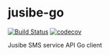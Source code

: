 # jusibe-go

[![Build Status](https://travis-ci.org/azeezolaniran2016/jusibe-go.svg?branch=master)](https://travis-ci.org/azeezolaniran2016/jusibe-go)
[![codecov](https://codecov.io/gh/azeezolaniran2016/jusibe-go/branch/master/graph/badge.svg)](https://codecov.io/gh/azeezolaniran2016/jusibe-go)


Jusibe SMS service API Go client
